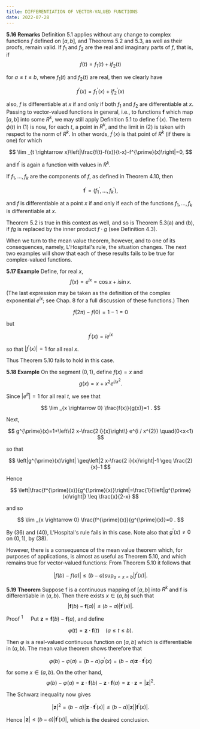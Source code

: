 ```yaml
---
title: DIFFERENTIATION OF VECTOR-VALUED FUNCTIONS
date: 2022-07-28
---
```




**5.16 Remarks** Definition $5.1$ applies without any change to complex functions $f$ defined on $[a, b]$, and Theorems $5.2$ and $5.3$, as well as their proofs, remain valid. If $f_{1}$ and $f_{2}$ are the real and imaginary parts of $f$, that is, if
$$
f(t)=f_{1}(t)+i f_{2}(t)
$$

for $a \leq t \leq b$, where $f_{1}(t)$ and $f_{2}(t)$ are real, then we clearly have

$$
f^{\prime}(x)=f_{1}^{\prime}(x)+i f_{2}^{\prime}(x)
$$

also, $f$ is differentiable at $x$ if and only if both $f_{1}$ and $f_{2}$ are differentiable at $x$. Passing to vector-valued functions in general, i.e., to functions $\mathbf{f}$ which map $[a, b]$ into some $R^{k}$, we may still apply Definition $5.1$ to define $\mathrm{f}^{\prime}(x)$. The term $\phi(t)$ in (1) is now, for each $t$, a point in $R^{k}$, and the limit in (2) is taken with respect to the norm of $R^{k}$. In other words, $f^{\prime}(x)$ is that point of $R^{k}$ (if there is one) for which

$$
\lim _{t \rightarrow x}\left|\frac{f(t)-f(x)}{t-x}-f^{\prime}(x)\right|=0,
$$

and $\mathrm{f}^{\prime}$ is again a function with values in $R^{k}$.

If $f_{1}, \ldots, f_{k}$ are the components of $f$, as defined in Theorem $4.10$, then

$$
\mathbf{f}^{\prime}=\left(f_{1}^{\prime}, \ldots, f_{k}^{\prime}\right),
$$

and $f$ is differentiable at a point $x$ if and only if each of the functions $f_{1}, \ldots, f_{k}$ is differentiable at $x$.

Theorem $5.2$ is true in this context as well, and so is Theorem 5.3(a) and (b), if $f g$ is replaced by the inner product $f \cdot g$ (see Definition 4.3).

When we turn to the mean value theorem, however, and to one of its consequences, namely, L'Hospital's rule, the situation changes. The next two examples will show that each of these results fails to be true for complex-valued functions.

**5.17 Example** Define, for real $x$,
$$
f(x)=e^{i x}=\cos x+i \sin x .
$$

(The last expression may be taken as the definition of the complex exponential $e^{i x}$; see Chap. 8 for a full discussion of these functions.) Then

$$
f(2 \pi)-f(0)=1-1=0
$$

but

$$
f^{\prime}(x)=i e^{i x}
$$

so that $\left|f^{\prime}(x)\right|=1$ for all real $x$.

Thus Theorem $5.10$ fails to hold in this case.

**5.18 Example** On the segment $(0,1)$, define $f(x)=x$ and
$$
g(x)=x+x^{2} e^{i / x^{2}} .
$$

Since $\left|e^{i t}\right|=1$ for all real $t$, we see that

$$
\lim _{x \rightarrow 0} \frac{f(x)}{g(x)}=1 .
$$

Next,

$$
g^{\prime}(x)=1+\left\{2 x-\frac{2 i}{x}\right\} e^{i / x^{2}} \quad(0<x<1)
$$

so that

$$
\left|g^{\prime}(x)\right| \geq\left|2 x-\frac{2 i}{x}\right|-1 \geq \frac{2}{x}-1
$$

Hence

$$
\left|\frac{f^{\prime}(x)}{g^{\prime}(x)}\right|=\frac{1}{\left|g^{\prime}(x)\right|} \leq \frac{x}{2-x}
$$

and so

$$
\lim _{x \rightarrow 0} \frac{f^{\prime}(x)}{g^{\prime}(x)}=0 .
$$

By (36) and (40), L'Hospital's rule fails in this case. Note also that $g^{\prime}(x) \neq 0$ on $(0,1)$, by (38).

However, there is a consequence of the mean value theorem which, for purposes of applications, is almost as useful as Theorem 5.10, and which remains true for vector-valued functions: From Theorem $5.10$ it follows that

$$
|f(b)-f(a)| \leq(b-a) \sup _{a<x<b}\left|f^{\prime}(x)\right| .
$$

**5.19 Theorem** Suppose $\mathrm{f}$ is a continuous mapping of $[a, b]$ into $R^{k}$ and $\mathrm{f}$ is differentiable in $(a, b)$. Then there exists $x \in(a, b)$ such that
$$
|\mathbf{f}(b)-\mathbf{f}(a)| \leq(b-a)\left|\mathbf{f}^{\prime}(x)\right| .
$$

Proof $^{1} \quad$ Put $\mathbf{z}=\mathbf{f}(b)-\mathbf{f}(a)$, and define

$$
\varphi(t)=\mathbf{z} \cdot \mathbf{f}(t) \quad(a \leq t \leq b) .
$$

Then $\varphi$ is a real-valued continuous function on $[a, b]$ which is differentiable in $(a, b)$. The mean value theorem shows therefore that

$$
\varphi(b)-\varphi(a)=(b-a) \varphi^{\prime}(x)=(b-a) \mathbf{z} \cdot \mathbf{f}^{\prime}(x)
$$

for some $x \in(a, b)$. On the other hand,
$$
\varphi(b)-\varphi(a)=\mathbf{z} \cdot \mathbf{f}(b)-\mathbf{z} \cdot \mathbf{f}(a)=\mathbf{z} \cdot \mathbf{z}=|\mathbf{z}|^{2} .
$$

The Schwarz inequality now gives

$$
|\mathbf{z}|^{2}=(b-a)\left|\mathbf{z} \cdot \mathbf{f}^{\prime}(x)\right| \leq(b-a)|\mathbf{z}|\left|\mathbf{f}^{\prime}(x)\right| \text {. }
$$

Hence $|\mathbf{z}| \leq(b-a)\left|\mathbf{f}^{\prime}(x)\right|$, which is the desired conclusion.
